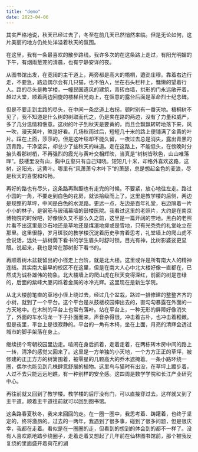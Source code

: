 ```yaml
---
title: "demo"
date: 2023-04-06
---
```


其实严格地说，秋天已经过去了，冬至在前几天已然悄然来临。但是无论如何，这片美丽的地方仍处处洋溢着秋天的氛围。

在这里，我有一条最喜欢的散步路线。我许多次的在这条路上走过，有阳光明媚的下午，有烟雨葱茏的清晨，也有宁静安详的夜。

从图书馆出发，在宽阔的主干道上，两旁都是高大的梧桐，遒劲庄穆。靠着右边行走，不要急，路边偶尔会有几只猫，也不怕人，坐在石头栏杆上，慵懒的望着行人。路的尽头是教学楼，一幢民国遗风的建筑，青砖白墙，拱形的门永远敞开着，越过大堂，顺着两边回旋的楼梯目光向上，在惬意的露台后面是革命烈士纪念碑。

但是不要走到主路的尽头，在中间一条岔道上右拐，顿时别有一番天地。梧桐树不见了，我不知道是什么树的树取而代之，仍是夹在路的两边，没有了力量和威严，多了几分温情和惬意。这树的叶子到秋天是要黄的，而且会飘飘转转地落下来，风一吹，漫天黄叶，煞是好看。几场秋雨过后，短短几十米的路上便铺满了金黄的叶片。踩在上面，莎莎的。但是这叶毯却不能久留，一夜过去总是消失，露出青黑的沥青路，干净坚实，却总少了些秋天的味道。走在这路上，不能低头，在傍晚时分抬头看那树梢，不再强烈的霞光与黄叶交相辉映，当真是“树树皆秋色，山山唯落晖”。鼓楼里没有山，胸中丘壑只有自己知晓。短短几十米，却格外喜欢这路，这树，这阳光，这黄叶。哪里有“风萧萧兮木叶下”的萧瑟，总是想起金色的麦浪，尽是秋天的喜悦和和畅。

再好的路也有尽头，这条路再踟蹰也有走完的时候。不要紧，放心地往左走。路过小园的一角，不要走到白色的花房，就该拾级而上了。这里是教学楼的后侧，两边是规整的草坪，中间是白色的水泥路。更远一点，左边是百年礼堂，右边隔着一片小小的林子，是钢筋与玻璃幕墙的鼓楼医院。我看过这里的老照片，大约是在南京博物院的时候吧，好像很久又不那么久之前，这里是一篇开阔的空地。黑白的老照片看不出这里是沙石地还是草地还是煤渣地抑或是雪地，只有光秃秃的礼堂屹立在那里。这里很静，岁月斑驳的教学楼沉淀着历史孕育着思考，礼堂墙上的爬山虎不会说话，远处一排树荫下看书的学生眉头时舒时锁，目光有神，比树影婆娑更显眼。说起来，我也是常在那树影下看书的。

再顺着树木盆栽留出的小径走上台阶，就是北大楼。这里或许是所有南大人的精神连结。其实南大最早的校区不在这里，但是在南大人心中北大楼好像一直都在，已然成为诚朴雄伟的物象。北大楼墙上的爬山虎在秋天变得深红，前面的树是苍绿的，后面的紫峰大厦闪烁着金属的冰冷光辉。这里现在是新生学院。

从北大楼前笔直的草地小径上绕过去，经过几个盆栽，路过一排修建的整整齐齐的小树，就到了一个平台。这个平台是从鼓楼校园伸出去的，直勾勾暴露在外面的一方天地中。在木制的平台上也常有落叶。站在平台上，一种无形的屏障好像消失了，外面的车水马龙一下子扑面而来，声音杂得很，冲击着古朴，也冲击着稚嫩。但是夜里，平台上是很寂静的。平台的一角有木椅，坐在上面，月亮的清辉会透过城市的脚手架落在身上。

继续拐个弯朝校园里边走。喧闹在身后抓着，走着走着，在两栋砖木房中间的路上一转，清净的感觉又回来了。这里是一方单独的小天地，一个方方正正的草坪，被修建的正正方方的树篱围着，被零星的几颗高大的乔木遮掩着。一条小路环绕一圈，偶尔也能见到几株肆意舒展的植物。这里鸟与猫时有出没，在草坪上踱步着，人过不去只能远远地瞧，有一种别样的安全感。这四周是数学学院和长江产业研究中心。

再往前就又回到了教学楼。教学楼的后厅没有门，可以直接穿过去。这样就又到了主干道。顺着主干道往前就可以回到图书馆。

这条路春夏秋冬，我来来回回的走。在一圈一圈中，我思考着、踌躇着，也终于坚定的，终将激昂的。过去的一两年，我遇到了很多事，碰到了很多问题，但是很庆幸，我都在走着。看似是在一圈圈的走，但看到的想到的体会到的都不一样了。没有人喜欢原地踏步绕圈子，走着走着又想起了几年前在仙林图书馆前，那个被我反复绕的里面盛开着荷花的湖
